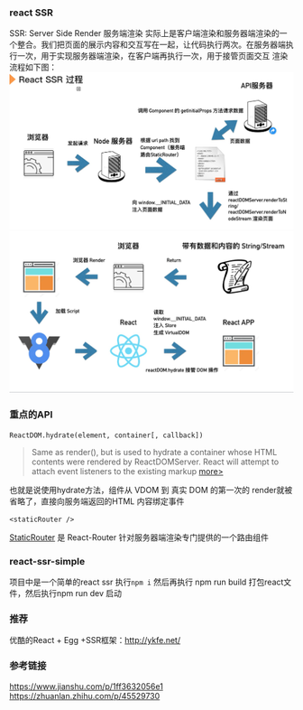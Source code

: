 ### react SSR
SSR: Server Side Render 服务端渲染
实际上是客户端渲染和服务器端渲染的一个整合。我们把页面的展示内容和交互写在一起，让代码执行两次。在服务器端执行一次，用于实现服务器端渲染，在客户端再执行一次，用于接管页面交互
渲染流程如下图：
![img1](./assets/reactssr1.png)
![img2](./assets/reactssr2.png)
### 重点的API
```
ReactDOM.hydrate(element, container[, callback])
```
> Same as render(), but is used to hydrate a container whose HTML contents were rendered by ReactDOMServer. React will attempt to attach event listeners to the existing markup 
[more>](https://reactjs.org/docs/react-dom.html#hydrate)

也就是说使用hydrate方法，组件从 VDOM 到 真实 DOM 的第一次的 render就被省略了，直接向服务端返回的HTML 内容绑定事件
```
<staticRouter />   
```
[StaticRouter]((https://reacttraining.com/react-router/web/api/StaticRouter)) 是 React-Router 针对服务器端渲染专门提供的一个路由组件


### react-ssr-simple
项目中是一个简单的react ssr
执行`npm i` 然后再执行 npm run build 打包react文件，然后执行npm run dev 启动
### 推荐
优酷的React + Egg +SSR框架：http://ykfe.net/
### 参考链接
https://www.jianshu.com/p/1ff3632056e1
https://zhuanlan.zhihu.com/p/45529730